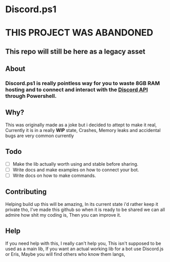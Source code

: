 # Discord.ps1



# THIS PROJECT WAS ABANDONED
## This repo will still be here as a legacy asset

## About
### Discord.ps1 is really pointless way for you to waste 8GB RAM hosting and to connect and interact with the [Discord API](https://discordapp.com/developers/docs/intro) through Powershell.

## Why?
This was originally made as a joke but i decided to attept to make it real, 
Currently it is in a really **WIP** state, Crashes, Memory leaks and accidental bugs are very common currently

## Todo

- [ ] Make the lib actually worth using and stable before sharing.
- [ ] Write docs and make examples on how to connect your bot.
- [ ] Write docs on how to make commands.
## Contributing
Helping build up this will be amazing, In its current state i'd rather keep it private tho, I've made this github so when it is ready to be shared we can all admire how shit my coding is, Then you can improve it. 
## Help
If you need help with this, I really can't help you, This isn't supposed to be used as a main lib, If you want an actual working lib for a bot use Discord.js or Eris, Maybe you will find others who know them langs, 
